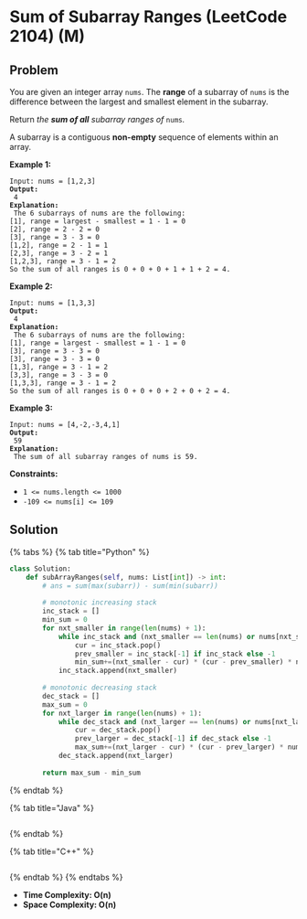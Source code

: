 # Sum of Subarray Ranges (LeetCode 2104) (M)

## Problem

You are given an integer array `nums`. The **range** of a subarray of `nums` is the difference between the largest and smallest element in the subarray.

Return _the **sum of all** subarray ranges of_ `nums`_._

A subarray is a contiguous **non-empty** sequence of elements within an array.

&#x20;

**Example 1:**

<pre><code>Input: nums = [1,2,3]
<strong>Output:
</strong> 4
<strong>Explanation:
</strong> The 6 subarrays of nums are the following:
[1], range = largest - smallest = 1 - 1 = 0 
[2], range = 2 - 2 = 0
[3], range = 3 - 3 = 0
[1,2], range = 2 - 1 = 1
[2,3], range = 3 - 2 = 1
[1,2,3], range = 3 - 1 = 2
So the sum of all ranges is 0 + 0 + 0 + 1 + 1 + 2 = 4.
</code></pre>

**Example 2:**

<pre><code>Input: nums = [1,3,3]
<strong>Output:
</strong> 4
<strong>Explanation:
</strong> The 6 subarrays of nums are the following:
[1], range = largest - smallest = 1 - 1 = 0
[3], range = 3 - 3 = 0
[3], range = 3 - 3 = 0
[1,3], range = 3 - 1 = 2
[3,3], range = 3 - 3 = 0
[1,3,3], range = 3 - 1 = 2
So the sum of all ranges is 0 + 0 + 0 + 2 + 0 + 2 = 4.
</code></pre>

**Example 3:**

<pre><code>Input: nums = [4,-2,-3,4,1]
<strong>Output:
</strong> 59
<strong>Explanation:
</strong> The sum of all subarray ranges of nums is 59.
</code></pre>

&#x20;

**Constraints:**

* `1 <= nums.length <= 1000`
* `-109 <= nums[i] <= 109`

## Solution&#x20;

{% tabs %}
{% tab title="Python" %}
```python
class Solution:
    def subArrayRanges(self, nums: List[int]) -> int:
        # ans = sum(max(subarr)) - sum(min(subarr))
        
        # monotonic increasing stack
        inc_stack = []
        min_sum = 0
        for nxt_smaller in range(len(nums) + 1):
            while inc_stack and (nxt_smaller == len(nums) or nums[nxt_smaller] < nums[inc_stack[-1]]):
                cur = inc_stack.pop()
                prev_smaller = inc_stack[-1] if inc_stack else -1
                min_sum+=(nxt_smaller - cur) * (cur - prev_smaller) * nums[cur]
            inc_stack.append(nxt_smaller)
        
        # monotonic decreasing stack 
        dec_stack = []
        max_sum = 0
        for nxt_larger in range(len(nums) + 1):
            while dec_stack and (nxt_larger == len(nums) or nums[nxt_larger] > nums[dec_stack[-1]]):
                cur = dec_stack.pop()
                prev_larger = dec_stack[-1] if dec_stack else -1
                max_sum+=(nxt_larger - cur) * (cur - prev_larger) * nums[cur]
            dec_stack.append(nxt_larger)
        
        return max_sum - min_sum
```
{% endtab %}

{% tab title="Java" %}
```java
```
{% endtab %}

{% tab title="C++" %}
```cpp
```
{% endtab %}
{% endtabs %}

* **Time Complexity: O(n)**
* **Space Complexity: O(n)**


